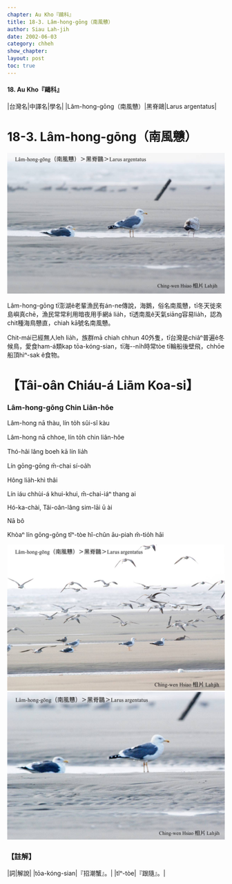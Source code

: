 ```yaml
---
chapter: Au Kho『鷗科』
title: 18-3. Lâm-hong-gōng（南風戇）
author: Siau Lah-jih
date: 2002-06-03
category: chheh
show_chapter: 
layout: post
toc: true
---
```


#### 18. Au Kho『鷗科』


|台灣名|中譯名|學名|
|Lâm-hong-gōng（南風戇）|黑脊鷗|Larus argentatus|


# 18-3. Lâm-hong-gōng（南風戇）


![](../too5/18/18-3-1.Lâm-hong-gōng.jpg)


Lâm-hong-gōng tī澎湖ê老輩漁民有án-ne傳說，海鵝，俗名南風戇，tī冬天徙來島嶼真chē，漁民常常利用暗夜用手網á lia̍h，tī透南風ê天氣siāng容易lia̍h，認為chit種海鳥戇直，chiah kā號名南風戇。

Chit-mái已經無人leh lia̍h，族群mā chiah chhun 40外隻，tī台灣是chiâⁿ普遍ê冬候鳥，愛食ham-á類kap  tōa-kóng-sian，tī海--ni̍h時常tòe tī輪船後壁飛，chhōe船頂hìⁿ-sak ê食物。


# 【Tâi-oân Chiáu-á Liām Koa-si】

### **Lâm-hong-gōng Chin Liân-hôe**

Lâm-hong nā thàu, lín to̍h sûi-sî kàu

Lâm-hong nā chhoe, lín to̍h chin liân-hôe

Thó-hâi lâng boeh kā lín lia̍h

Lín gōng-gōng m̄-chai sí-oa̍h

Hông lia̍h-khì thâi

Lín iáu chhùi-á khui-khui, m̄-chai-iáⁿ thang ai

Hó-ka-chài, Tâi-oân-lâng sim-lāi ū ài

Nā bô

Khòaⁿ lín gōng-gōng tîⁿ-tòe hî-chûn āu-piah m̄-tio̍h hāi


![](../too5/18/18-3-3.Lâm-hong-gōng.jpg)
![](../too5/18/18-3-2.Lâm-hong-gōng.jpg)



### 【註解】

|詞|解說|
|tōa-kóng-sian|『招潮蟹』。|
|tîⁿ-tòe|『跟隨』。|

